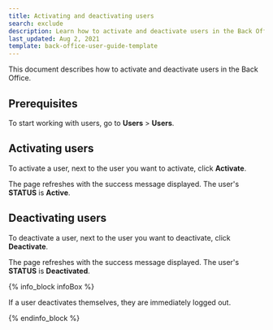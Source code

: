 ```yaml
---
title: Activating and deactivating users
search: exclude
description: Learn how to activate and deactivate users in the Back Office
last_updated: Aug 2, 2021
template: back-office-user-guide-template
---
```


This document describes how to activate and deactivate users in the Back Office.

## Prerequisites

To start working with users, go to **Users** > **Users**.

## Activating users

To activate a user, next to the user you want to activate, click **Activate**.

The page refreshes with the success message displayed. The user's **STATUS** is **Active**.

## Deactivating users

To deactivate a user, next to the user you want to deactivate, click **Deactivate**.

The page refreshes with the success message displayed. The user's **STATUS** is **Deactivated**.

{% info_block infoBox %}

If a user deactivates themselves, they are immediately logged out.

{% endinfo_block %}
